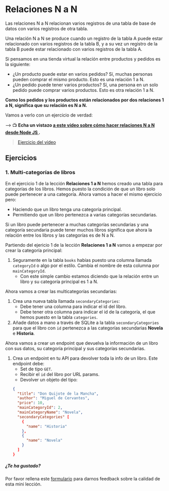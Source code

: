 # Relaciones N a N

Las relaciones N a N relacionan varios registros de una tabla de base de datos con varios registros de otra tabla.

Una relación N a N se produce cuando un registro de la tabla A puede estar relacionado con varios registros de la tabla B, y a su vez un registro de la tabla B puede estar relacionado con varios registros de la tabla A.

Si pensamos en una tienda virtual la relación entre productos y pedidos es la siguiente:

- ¿Un producto puede estar en varios pedidos? Sí, muchas personas pueden comprar el mismo producto. Esto es una relación 1 a N.
- ¿Un pedido puede tener varios productos? Sí, una persona en un solo pedido puede comprar varios productos. Esto es otra relación 1 a N.

**Como los pedidos y los productos están relacionados por dos relaciones 1 a N, significa que su relación es N a N.**

Vamos a verlo con un ejercicio de verdad:

&#10230; &#128250; **Echa un vistazo [a este vídeo sobre cómo hacer relaciones N a N desde Node JS
](https://www.youtube.com/watch?v=j_8GJLentuQ).**

> [Ejercicio del vídeo](https://github.com/Adalab/ejercicios-de-los-materiales/tree/main/promo-l/4-5-4-sql-relations-n-n)

## Ejercicios

### 1. Multi-categorías de libros

En el ejercicio 1 de la lección **Relaciones 1 a N** hemos creado una tabla para categorías de los libros. Hemos puesto la condición de que un libro solo puede pertenecer a una categoría. Ahora vamos a hacer el mismo ejercicio pero:

- Haciendo que un libro tenga una categoría principal.
- Permitiendo que un libro pertenezca a varias categorías secundarias.

Si un libro puede pertenecer a muchas categorías secundarias y una categoría secundaria puede tener muchos libros significa que ahora la relación entre los libros y las categorías es de N a N.

Partiendo del ejericio 1 de la lección **Relaciones 1 a N** vamos a empezar por crear la categoría principal:

1. Seguramente en la tabla `books` habías puesto una columna llamada `categoryId` o algo por el estilo. Cambia el nombre de esta columna por `mainCategoryId`.
   - Con este simple cambio estamos diciendo que la relación entre un libro y su categoría principal es 1 a N.

Ahora vamos a crear las multicategorías secundarias:

1. Crea una nueva tabla llamada `secondaryCategories`:
   - Debe tener una columna para indicar el id del libro.
   - Debe tener otra columna para indicar el id de la categoría, el que hemos puesto en la tabla `categories`.
1. Añade datos a mano a través de SQLite a la tabla `secondaryCategories` para que el libro con `id` pertenezca a las categorías secundarias **Novela** e **Historia**.

Ahora vamos a crear un endpoint que devuelva la información de un libro con sus datos, su categoría principal y sus categorías secundarias.

1. Crea un endpoint en tu API para devolver toda la info de un libro. Este endpoint debe:
   - Set de tipo `GET`.
   - Recibir el `id` del libro por URL params.
   - Devolver un objeto del tipo:
   ```json
   {
     "title": "Don Quijote de la Mancha",
     "author": "Miguel de Cervantes",
     "price": 10,
     "mainCategoryId": 2,
     "mainCategoryName": "Novela",
     "secondaryCategories" [
       {
         "name": "Historia"
       },
       {
         "name": "Novela"
       }
     ]
   }
   ```

##### ¿Te ha gustado?

Por favor rellena este [formulario](https://adalab.typeform.com/to/Rc0bft9x) para darnos feedback sobre la calidad de esta mini lección.